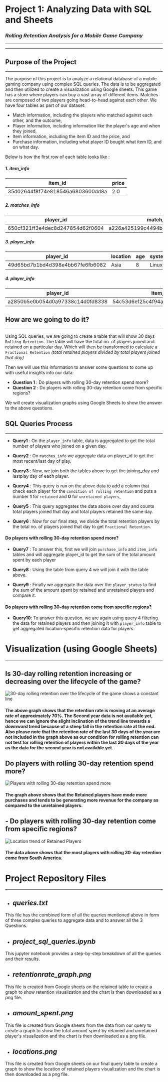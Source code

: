 # **Project 1: Analyzing Data with SQL and Sheets**
### ***Rolling Retention Analysis for a Mobile Game Company***
___
___

## **Purpose of the Project**
___
The purpose of this project is to analyze a relational database of a mobile gaming company using complex SQL queries. The data is to be aggregated and then utilized to create a visualization using Google sheets. This game has a store where players can buy a vast array of different items. Matches are composed of two players going head-to-head against each other. We have four tables as part of our dataset:

- Match information, including the players who matched against each other, and the outcome,
- Player information, including information like the player's age and when they joined,
- Item information, including the item ID and the price, and
- Purchase information, including what player ID bought what item ID, and on what day.

Below is how the first row of each table looks like :

##### 1. **item_info**

item_id | price
---------|----------------
35d02644f8f74e818546a6803600dd8a    |   2.0

##### 2. **matches_info**

player_id | match_id |opponent_id|outcome|day
---------|-----------|-----------|-------|---
650cf321ff3e4dec8d247854d62f0604 | a226a425199c4494bd2a5fca48d85ea9|	e2cdc18efc534b4bb740d14aa45d5f7a |	win |	1

##### 3. **player_info**

player_id|	location|	age|	system |	joined
---------|-----------|-----------|-------|---
49d65bd7b1bd4d398e4bb67fe6fb6082 |	Asia|	8|	Linux|	104

##### 4. **player_info**

player_id |	item_id |	day
---------|-----------|-----------
a2850b5e0b054d0a97338c14d0fd8338	| 54c53d6ef25c4f94af77e48c75f7e802 |	1

## **How are we going to do it?**
___
Using SQL queries, we are going to create a table that will show 30 days `Rolling Retention`.
The table will have the total no. of players joined and retained on a particular day. Which will then be transformed to calculate a `Fractional Retention` *(total retained players divided by total players joined that day)*

Then we will use this information to answer some questions to come up with useful insights into our data:

- **Question 1** : Do players with rolling 30-day retention spend more?
- **Question 2** : Do players with rolling 30-day retention come from specific regions?

We will create visualization graphs using Google Sheets to show the answer to the above questions.

## **SQL Queries Process**
***

- **Query1** : On the `player_info` table, data is aggregated to get the total number of players who joined on a given day.

- **Query2** : On `matches_info` we aggregate data on player_id to get the most recent/last day of play.

- **Query3** : Now, we join both the tables above to get the joining_day and lastplay day of each player.

- **Query4** : This query is run on the above data to add a column that check each player for the `condition of rolling retention` and puts a number **1** for `retained` and **0** for `unretained players`,

- **Query5** : This query aggregates the data above over day and counts total players joined that day and total players retained the same day.

- **Query6** : Now for our final step, we divide the total retention players by the total no. of players joined that day to get `Fractional Retention`.

#### Do players with rolling 30-day retention spend more?

- **Query7** : To answer this, first we will join `purchase_info` and `item_info` tables and will aggregate player_id to get the sum of the total amount spent by each player

- **Query8** : Using the table from query 4 we will join it with the table above.

- **Query9** : Finally we aggregate the data over the `player_status` to find the sum of the amount spent by retained and unretained players and compare it.

#### Do players with rolling 30-day retention come from specific regions?

- **Query10**: To answer this question, we are again using query 4 filtering the data for retained players and then joining it with `player_info` table to get aggregated location-specific retention data for players.

# **Visualization (using Google Sheets)**
---

## Is 30-day rolling retention increasing or decreasing over the lifecycle of the game?

![30-day rolling retention over the lifecycle of the game shows a constant line](retentionrate_graph.png "Retention Rate over the ")

#### The above graph shows that the retention rate is moving at an average rate of approximately 70%. The Second year data is not available yet, hence we can ignore the slight inclination of the trend line towards a downward trend because of a steep fall in the retention rate at the end. Also please note that the retention rate of the last 30 days of the year are not included in the graph above as our condition for rolling retention can not test for rolling retention of players within the last 30 days of the year as the data for the second year is not available yet.


## Do players with rolling 30-day retention spend more?


![Players with rolling 30-day retention spend more](amount_spent.png "Total Purchase over the year ")

#### The graph above shows that the Retained players have mode more purchases and tends to be generating more revenue for the company as compared to the unretained players.

## - Do players with rolling 30-day retention come from specific regions?

![Location trend of Retained Players](locations.png "Location Data")

#### The data above shows that the most players with rolling 30-day retention come from **South America.**


# **Project Repository Files**
---

- ## *queries.txt*
This file has the combined form of all the queries mentioned above in form of three complex queries to aggregate data and to answer all the 3 Questions.

- ## *project_sql_queries.ipynb*
This jupyter notebook provides a step-by-step breakdown of all the queries and their results.

- ## *retentionrate_graph.png*
This file is created from Google sheets on the retained table to create a graph to show retention visualization and the chart is then downloaded as a png file.

- ## *amount_spent.png*
This file is created from Google sheets from the data from our query to create a graph to show the total amount spent by retained and unretained player's visualization and the chart is then downloaded as a png file.


- ## *locations.png*
This file is created from Google sheets on our final query table to create a graph to show the location of retained players visualization and the chart is then downloaded as a png file.
